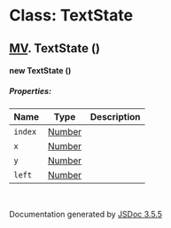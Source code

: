 # Class: TextState

## [MV](MV.html).  TextState ()

#### new TextState ()

##### Properties:

| Name | Type | Description |
| --- | --- | --- |
| `index` | [Number](Number.html) |  |
| `x` | [Number](Number.html) |  |
| `y` | [Number](Number.html) |  |
| `left` | [Number](Number.html) |  |

<dl>
</dl>
 <br>

  Documentation generated by [JSDoc 3.5.5](https://github.com/jsdoc3/jsdoc)
